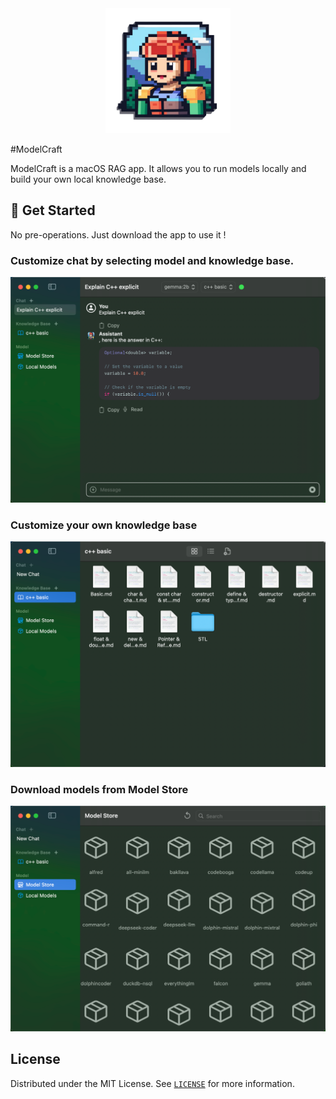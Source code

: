 <div align="center"><img alt="ModelCraft" height="200px" src="./logo.png" /></div>

#ModelCraft

ModelCraft is a macOS RAG app.  It allows you to run models locally and build your own local knowledge base.

##  🚀  Get Started

No pre-operations. Just download the app to use it !

### Customize chat by selecting model and knowledge base.

![image-20240404232609329](./assets/image-20240404232609329.png)

### Customize your own knowledge base

![image-20240404231834812](./assets/image-20240404231834812.png)

### Download models from Model Store

![image-20240404232539302](./assets/image-20240404232539302.png)

##  License

Distributed under the MIT License. See [`LICENSE`](./LICENSE) for more information.

